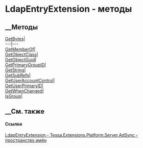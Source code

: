 # LdapEntryExtension - методы
##  __Методы
[GetBytes](M_Tessa_Extensions_Platform_Server_AdSync_LdapEntryExtension_GetBytes.htm)|  
---|---  
[GetMemberOf](M_Tessa_Extensions_Platform_Server_AdSync_LdapEntryExtension_GetMemberOf.htm)|  
[GetObjectClass](M_Tessa_Extensions_Platform_Server_AdSync_LdapEntryExtension_GetObjectClass.htm)|  
[GetObjectGuid](M_Tessa_Extensions_Platform_Server_AdSync_LdapEntryExtension_GetObjectGuid.htm)|  
[GetPrimaryGroupID](M_Tessa_Extensions_Platform_Server_AdSync_LdapEntryExtension_GetPrimaryGroupID.htm)|  
[GetString](M_Tessa_Extensions_Platform_Server_AdSync_LdapEntryExtension_GetString.htm)|  
[GetSubRefs](M_Tessa_Extensions_Platform_Server_AdSync_LdapEntryExtension_GetSubRefs.htm)|  
[GetUserAccountControl](M_Tessa_Extensions_Platform_Server_AdSync_LdapEntryExtension_GetUserAccountControl.htm)|  
[GetUserPrimaryID](M_Tessa_Extensions_Platform_Server_AdSync_LdapEntryExtension_GetUserPrimaryID.htm)|  
[GetWhenChanged](M_Tessa_Extensions_Platform_Server_AdSync_LdapEntryExtension_GetWhenChanged.htm)|  
[IsGroup](M_Tessa_Extensions_Platform_Server_AdSync_LdapEntryExtension_IsGroup.htm)|  
## __См. также
#### Ссылки
[LdapEntryExtension -
](T_Tessa_Extensions_Platform_Server_AdSync_LdapEntryExtension.htm)
[Tessa.Extensions.Platform.Server.AdSync - пространство
имён](N_Tessa_Extensions_Platform_Server_AdSync.htm)
